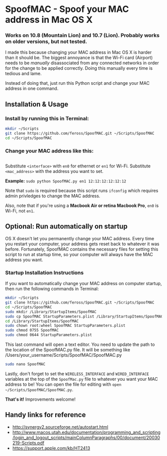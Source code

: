# SpoofMAC - Spoof your MAC address in Mac OS X

### Works on 10.8 (Mountain Lion) and 10.7 (Lion). Probably works on older versions, but not tested.

I made this because changing your MAC address in Mac OS X is harder than it should be. The biggest annoyance is that the Wi-Fi card (Airport) needs to be *manually* disassociated from any connected networks in order for the change to be applied correctly. Doing this manually every time is tedious and lame.

Instead of doing that, just run this Python script and change your MAC address in one command.

## Installation & Usage

### Install by running this in Terminal:

```bash
mkdir ~/Scripts
git clone https://github.com/feross/SpoofMAC.git ~/Scripts/SpoofMAC
cd ~/Scripts/SpoofMAC
```

### Change your MAC address like this:

```sudo python SpoofMAC.py <interface> <mac_address>
```

Substitute `<interface>` with `en0` for ethernet or `en1` for Wi-Fi. Substitute `<mac_address>` with the address you want to set.

**Example:** `sudo python SpoofMAC.py en1 12:12:12:12:12:12`

Note that `sudo` is required because this script runs `ifconfig` which requires admin privledges to change the MAC address.

Also, note that if you're using a **Macbook Air or retina Macbook Pro**, `en0` is Wi-Fi, not `en1`.

## Optional: Run automatically on startup

OS X doesn't let you permanently change your MAC address. Every time you restart your computer, your address gets reset back to whatever it was before. Fortunately, SpoofMAC contains the necessary files for setting this script to run at startup time, so your computer will always have the MAC address you want.

### Startup Installation Instructions

If you want to automatically change your MAC address on computer startup, then run the following commands in Terminal:

```bash
mkdir ~/Scripts
git clone https://github.com/feross/SpoofMAC.git ~/Scripts/SpoofMAC
cd ~/Scripts/SpoofMAC
sudo mkdir /Library/StartupItems/SpoofMAC
sudo cp SpoofMAC StartupParameters.plist /Library/StartupItems/SpoofMAC
cd /Library/StartupItems/SpoofMAC
sudo chown root:wheel SpoofMAC StartupParameters.plist
sudo chmod 0755 SpoofMAC
sudo chmod 0644 StartupParameters.plist
```

This last command will open a text editor. You need to update the path to the location of the SpoofMAC.py file. It will be something like /Users/your_username/Scripts/SpoofMAC/SpoofMAC.py

```bash
sudo nano SpoofMAC
```

Lastly, don't forget to set the `WIRELESS_INTERFACE` and `WIRED_INTERFACE` variables at the top of the `SpoofMac.py` file to whatever you want your MAC address to be! You can open the file for editing with `open ~/Scripts/SpoofMAC/SpoofMAC.py`.

**That's it!** Improvements welcome!

## Handy links for reference

* <http://synergy2.sourceforge.net/autostart.html>
* <http://www.macos.utah.edu/documentation/programming_and_scripting/login_and_logout_scripts/mainColumnParagraphs/00/document/20030219-Scripts.pdf>
* <https://support.apple.com/kb/HT2413>
